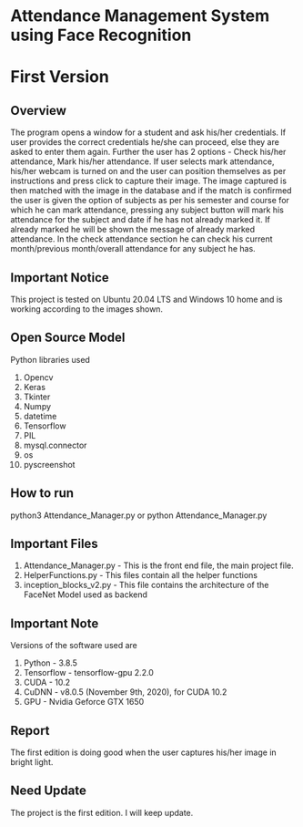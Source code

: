 # Attendance Management System using Face Recognition
# First Version

## Overview 

The program opens a window for a student and ask his/her credentials. If user provides the correct credentials he/she can proceed, else they are asked to enter them again. Further the user has 2 options - Check his/her attendance, Mark his/her attendance. If user selects mark attendance, his/her webcam is turned on and the user can position themselves as per instructions and press click to capture their image. The image captured is then matched with the image in the database and if the match is confirmed the user is given the option of subjects as per his semester and course for which he can mark attendance, pressing any subject button will mark his attendance for the subject and date if he has not already marked it. If already marked he will be shown the message of already marked attendance. In the check attendance section he can check his current month/previous month/overall attendance for any subject he has.

## Important Notice
This project is tested on Ubuntu 20.04 LTS and Windows 10 home and is working according to the images shown.

## Open Source Model
Python libraries used
1. Opencv
2. Keras
3. Tkinter
4. Numpy
5. datetime
6. Tensorflow 
7. PIL
8. mysql.connector
9. os
10. pyscreenshot


## How to run

python3 Attendance_Manager.py or python Attendance_Manager.py


## Important Files

1. Attendance_Manager.py - This is the front end file, the main project file.
2. HelperFunctions.py - This files contain all the helper functions
3. inception_blocks_v2.py - This file contains the architecture of the FaceNet Model used as backend

## Important Note

Versions of the software used are 
1. Python -  3.8.5
2. Tensorflow - tensorflow-gpu 2.2.0
3. CUDA - 10.2
4. CuDNN - v8.0.5 (November 9th, 2020), for CUDA 10.2 
5. GPU - Nvidia Geforce GTX 1650

## Report

The first edition is doing good when the user captures his/her image in bright light.

## Need Update

The project is the first edition. I will keep update.

